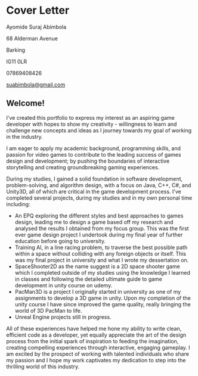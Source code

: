 # Cover Letter

Ayomide Suraj Abimbola

68 Alderman Avenue

Barking

IG11 0LR

07869408426

suabimbola@gmail.com

## Welcome!

I've created this portfolio to express my interest as an aspiring game developer with hopes to show my creativity -  willingness to learn and challenge new concepts and ideas as I journey towards my goal of working in the industry.

I am eager to apply my academic background, programming skills, and passion for video games to contribute to the leading success of games design and development; by pushing the boundaries of interactive storytelling and creating groundbreaking gaming experiences.

During my studies, I gained a solid foundation in software development, problem-solving, and algorithm design, with a focus on Java, C++, C#, and Unity3D, all of which are critical in the game development process. I've completed several projects, during my studies and in my own personal time including:
- An EPQ exploring the different styles and best approaches to games design, leading me to design a game based off my research and analysed the results I obtained from my focus group. This was the first ever game design project I undertook during my final year of further education before going to university.
- Training AI, in a line racing problem, to traverse the best possible path within a space without colliding with any foreign objects or itself. This was my final project in university and what I wrote my dessertation on.
- SpaceShooter2D as the name suggest is a 2D space shooter game which I completed outside of my studies using the knowledge I learned in classes and following the detailed ultimate guide to game development in unity course on udemy.
- PacMan3D is a project I originally started in university as one of my assignments to develop a 3D game in unity. Upon my completion of the unity course I have since improved the game quality, really bringing the world of 3D PacMan to life.
- Unreal Engine projects still in progress.

All of these experiences have helped me hone my ability to write clean, efficient code as a developer, yet equally appreciate the art of the design process from the initial spark of inspiration to feeding the imagination, creating compelling experiences through interactive, engaging gameplay. I am excited by the prospect of working with talented individuals who share my passion and I hope my work captivates my dedication to step into the thrilling world of this industry.
